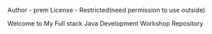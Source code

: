Author - prem
License - Restricted(need permission to use outside)

Welcome to My Full stack Java Development Workshop Repository

